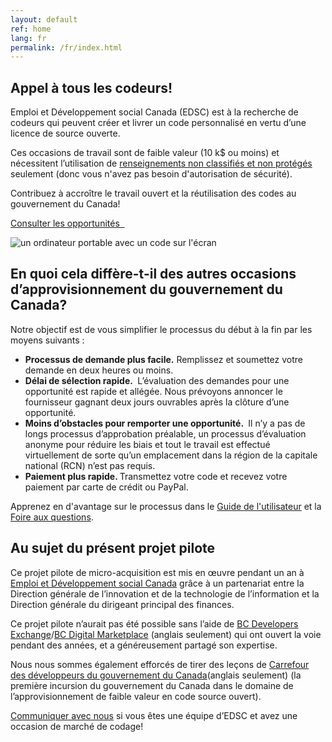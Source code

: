 ```yaml
---
layout: default
ref: home
lang: fr
permalink: /fr/index.html
---
```


<!-- markdownlint-disable MD041 -->
<section class="stretch-panel">
    <div class="container">
        <div class="row wb-eqht mrgn-tp-md mrgn-bttm-md">
            <div class="col-md-8 col-lrg-8">
                <h1 class="provisional gc-thickline mrgn-tp-0 mrgn-bttm-lg">Appel à tous les codeurs!</h1>
                <p>Emploi et Développement social Canada (EDSC) est à la recherche de codeurs qui peuvent créer et livrer un code personnalisé en vertu d’une licence de source ouverte.</p>
                <p>Ces occasions de travail sont de faible valeur (10 k$ ou moins) et nécessitent l’utilisation de <a href="https://www.tpsgc-pwgsc.gc.ca/esc-src/protection-safeguarding/niveaux-levels-fra.html" target="_blank">renseignements non classifiés et non protégés</a> seulement (donc vous n'avez pas besoin d'autorisation de sécurité).</p>
                <p>Contribuez à accroître le travail ouvert et la réutilisation des codes au gouvernement du Canada!</p>
                <p>
                    <a href="{{ site.baseurl }}{% link _pages/fr/opportunites.md %}" title="Opportunities" class="btn btn-primary btn-lrg">Consulter les opportunités &nbsp; <span class="glyphicon glyphicon-arrow-right" aria-hidden="true"></span></a>
                </p>
            </div>
            <div class="col-md-4 col-lrg-4">
                <img src="/assets/images/computer.png" alt="un ordinateur portable avec un code sur l'écran">
            </div>
        </div>
    </div>
</section>

<div class="container">
    <h2>En quoi cela diffère-t-il des autres occasions d’approvisionnement du gouvernement du Canada?</h2>
    <p>Notre objectif est de vous simplifier le processus du début à la fin par les moyens suivants :</p>
    <ul class="gliph-list">
        <li>
            <span class="glyphicon glyphicon-send"></span>
            <strong>Processus de demande plus facile.</strong> Remplissez et soumettez votre demande en deux heures ou moins.
        </li>
        <li>
            <span class="glyphicon glyphicon-repeat"></span>
            <strong> Délai de sélection rapide. </strong> L’évaluation des demandes pour une opportunité est rapide et allégée. Nous prévoyons annoncer le fournisseur gagnant deux jours ouvrables après la clôture d’une opportunité.
        </li>
        <li>
            <span class="glyphicon glyphicon-ok"></span>
            <strong>Moins d’obstacles pour remporter une opportunité. </strong> Il n’y a pas de longs processus d’approbation préalable, un processus d’évaluation anonyme pour réduire les biais et tout le travail est effectué virtuellement de sorte qu’un emplacement dans la région de la capitale national (RCN) n’est pas requis.
        </li>
        <li>
            <span class="glyphicon glyphicon-usd"></span>
            <strong>Paiement plus rapide. </strong> Transmettez votre code et recevez votre paiement par carte de crédit ou PayPal.
        </li>
    </ul>
    <p class="mrgn-tp-xl">Apprenez en d'avantage sur le processus dans le <a href="{{ site.baseurl }}{% link _pages/fr/guide-utilisateur.md %}" title="Guide de l'utilisateur">Guide de l'utilisateur</a> et la <a href="{{ site.baseurl }}{% link _pages/fr/faq.md %}" title="Foire aux questions">Foire aux questions</a>.</p>
    <h2>Au sujet du présent projet pilote</h2>
    <p>Ce projet pilote de micro-acquisition est mis en œuvre pendant un an à  <a href="https://www.canada.ca/fr/emploi-developpement-social.html" target="_blank">Emploi et Développement social Canada</a> grâce à un partenariat entre la Direction générale de l’innovation et de la technologie de l’information et la Direction générale du dirigeant principal des finances.</p>
    <p>Ce projet pilote n’aurait pas été possible sans l’aide de <a href="https://bcdevexchange.org/" target="_blank">BC Developers Exchange</a>/<a href="https://digital.gov.bc.ca/marketplace" target="_blank">BC Digital Marketplace</a> (anglais seulement) qui ont ouvert la voie pendant des années, et a généreusement partagé son expertise.</p>
    <p>Nous nous sommes également efforcés de tirer des leçons de <a href="https://github.com/canada-ca/devex" target="_blank">Carrefour des développeurs du gouvernement du Canada</a>(anglais seulement) (la première incursion du gouvernement du Canada dans le domaine de l’approvisionnement de faible valeur en code source ouvert).</p>
    <p><a href="mailto:microacquisition@hrsdc-rhdcc.gc.ca">Communiquer avec nous</a> si vous êtes une équipe d’EDSC et avez une occasion de marché de codage!</p>
</div>
